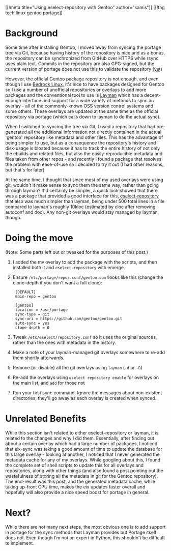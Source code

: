 [[!meta title="Using eselect-repository with Gentoo" author="samis"]]
[[!tag tech linux gentoo portage]]
# Background
Some time after installing Gentoo, I moved away from syncing the portage tree via Git,  because having history of the repository is nice and as a bonus, the repository can be synchronized from GitHub over HTTPS while rsync uses plain text. 
Commits in the repository are also GPG-signed, but the current version of portage does not use this to validate the repository [(yet)](https://github.com/gentoo/portage/commit/7a507942b669b6a157612e8f7ce3fe362c39b38f)

However, the official Gentoo package repository is not enough, and even though I use [Bedrock Linux](https://bedrocklinux.org/), it's nice to have packages designed for Gentoo so I use a number of unofficial repositories or overlays to add more packages and the conventional tool to use is [Layman](https://wiki.gentoo.org/wiki/Layman) which has a decent-enough interface and support for a wide variety of methods to sync an overlay - all of the commonly-known OSS version control systems and some others. 
These overlays are updated at the same time as the official repository via portage (which calls down to layman to do the actual sync).

When I switched to syncing the tree via Git, I used a repository that had pre-generated all the additional information not directly contained in the actual 'gentoo' repository like metadata and other files. 
This has the advantage of being simpler to use, but as a consequence the repository's history and disk-usage is bloated because it has to track the entire history of not only the ebuilds and related files, but also the easily-reproducible metadata and files taken from other repos - and recently I found a package that resolves the problem with ease-of-use so I decided to try it out (I had other reasons, but that's for later)

At the same time, I thought that since most of my used overlays were using git, wouldn't it make sense to sync them the same way, rather than going through layman? 
It'd certainly be simpler, a quick look showed that there was a package that provided a good interface for this, [eselect-repository](https://github.com/mgorny/eselect-repository) that also was much simpler than layman, being under 500 total lines in a file compared to layman's roughly 10kloc (estimated by cloc after removing autoconf and doc). 
Any non-git overlays would stay managed by layman, though. 

# Doing the move
(Note: Some parts left out or tweaked for the purposes of this post.)

1. I added the mv overlay to add the package with the scripts, and then installed both it and `eselect-repository` with emerge.
2. Ensure `/etc/portage/repos.conf/gentoo.conf`looks like this (change the clone-depth if you don't want a full clone):

        [DEFAULT]
        main-repo = gentoo
             
        [gentoo]
        location = /usr/portage
        sync-type = git
        sync-uri = https://github.com/gentoo/gentoo.git
        auto-sync = yes
        clone-depth = 0

3. Tweak `/etc/eselect/repository.conf` so it uses the original sources, rather than the ones with metadata in the history. 
4. Make a note of your layman-managed git overlays somewhere to re-add them shortly afterwards. 
5. Remove (or disable) all the git overlays using `layman` (`-d` or `-D`)
6. Re-add the overlays using `eselect repository enable` for overlays on the main list, and `add` for those not
7. Run your first sync command. Ignore the messages about non-existent directories, they'll go away as each overlay is created when synced.

# Unrelated Benefits
While this section isn't related to either eselect-repository or layman, it is related to the changes and why I did them. Essentially, after finding out about a certain overlay which had a large number of packages, I noticed that eix-sync was taking a good amount of time to update the database for this large overlay - looking at another, I noticed that I never generated the metadata cache for any of my overlays. While googling about this, I found the complete set of shell scripts to update this for all overlays and repositories, along with other things (and also found a post pointing out the wastefulness of storing all the metadata in git for the Gentoo repository). The end-result was this post, and the generated metadata cache, while taking up-front CPU time, makes the eix updates faster overall and hopefully will also provide a nice speed boost for portage in general. 

# Next?
While there are not many next steps, the most obvious one is to add support in portage for the sync methods that Layman provides but Portage itself does not. Even though I'm not an expert in Python, this shouldn't be difficult to implement.
